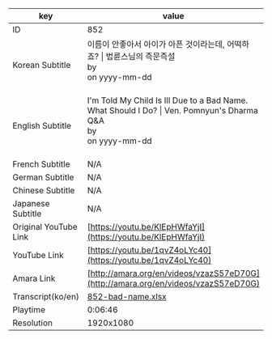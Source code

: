 |  key  |  value  |
|-------|---------|
| ID            | 852 |
| Korean Subtitle | 이름이 안좋아서 아이가 아픈 것이라는데, 어떡하죠? \| 법륜스님의 즉문즉설<br>by <br>on yyyy-mm-dd<br><br>|
| English Subtitle | I'm Told My Child Is Ill Due to a Bad Name. What Should I Do?  \| Ven. Pomnyun's Dharma Q&A<br>by <br>on yyyy-mm-dd<br><br>|
| French Subtitle | N/A |
| German Subtitle | N/A |
| Chinese Subtitle | N/A |
| Japanese Subtitle | N/A |
| Original YouTube Link  | [https://youtu.be/KlEpHWfaYjI](https://youtu.be/KlEpHWfaYjI) |
| YouTube Link  | [https://youtu.be/1qvZ4oLYc40](https://youtu.be/1qvZ4oLYc40) |
| Amara Link    | [http://amara.org/en/videos/vzazS57eD70G](http://amara.org/en/videos/vzazS57eD70G) |
| Transcript(ko/en) | [852-bad-name.xlsx](https://github.com/jungtosociety/dharma-qna/raw/master/sub/852/852-bad-name.xlsx) |
| Playtime | 0:06:46 |
| Resolution | 1920x1080|
